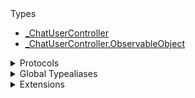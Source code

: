 <summary>Types</summary>

  - [\_ChatUserController](/_ChatUserController)
  - [\_ChatUserController.ObservableObject](/_ChatUserController.ObservableObject)

</details>

<details>
<summary>Protocols</summary>

  - [ChatUserControllerDelegate](/ChatUserControllerDelegate)
  - [\_ChatUserControllerDelegate](/_ChatUserControllerDelegate)

</details>

<details>
<summary>Global Typealiases</summary>

  - [ChatUserController](/ChatUserController)

</details>

<details>
<summary>Extensions</summary>

  - [ChatChannelControllerDelegate](/ChatChannelControllerDelegate)
  - [\_ChatChannelControllerDelegate](/_ChatChannelControllerDelegate)
  - [\_ChatClient](/_ChatClient)

</details>

